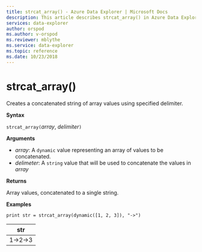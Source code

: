 ```yaml
---
title: strcat_array() - Azure Data Explorer | Microsoft Docs
description: This article describes strcat_array() in Azure Data Explorer.
services: data-explorer
author: orspod
ms.author: v-orspod
ms.reviewer: mblythe
ms.service: data-explorer
ms.topic: reference
ms.date: 10/23/2018
---
```

# strcat_array()

Creates a concatenated string of array values using specified delimiter.
    
**Syntax**

`strcat_array(`*array*, *delimiter*`)`

**Arguments**

* *array*: A `dynamic` value representing an array of values to be concatenated.
* *delimeter*: A `string` value that will be used to concatenate the values in *array*

**Returns**

Array values, concatenated to a single string.

**Examples**
  
```kusto
print str = strcat_array(dynamic([1, 2, 3]), "->")
```

|str|
|---|
|1->2->3|